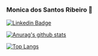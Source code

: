 ### Monica dos Santos Ribeiro 🙋‍

[![Linkedin Badge](https://img.shields.io/badge/linkedin-%230077B5.svg?&style=for-the-badge&logo=linkedin&logoColor=white&link=https://www.linkedin.com/in/monica-ribeiro-dev/)](https://www.linkedin.com/in/monica-ribeiro-dev/)

[![Anurag's github stats](https://github-readme-stats.vercel.app/api?username=Monica-Ribeiro)](https://github.com/Monica-Ribeiro)

[![Top Langs](https://github-readme-stats.vercel.app/api/top-langs/?username=Monica-Ribeiro&layout=compact)](https://github.com/Monica-Ribeiro)
